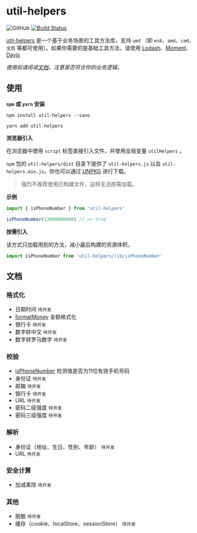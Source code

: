 # util-helpers

![GitHub](https://img.shields.io/github/license/doly-dev/util-helpers.svg)
[![Build Status](https://travis-ci.org/doly-dev/util-helpers.svg?branch=master)](https://travis-ci.org/doly-dev/util-helpers)

[util-helpers](https://doly-dev.github.io/util-helpers/index.html) 是一个基于业务场景的工具方法库，支持 `umd` （即 `es6`、`amd`、`cmd`、`全局` 等都可使用）。如果你需要的是基础工具方法，请使用 [Lodash](https://www.lodashjs.com/)、[Moment](http://momentjs.cn/)、[Dayjs](https://github.com/iamkun/dayjs)

*使用前请阅读[文档](https://doly-dev.github.io/util-helpers/index.html)，注意是否符合你的业务逻辑。*

## 使用

**`npm` 或 `yarn` 安装**

```shell
npm install util-helpers --save
```

```shell
yarn add util-helpers
```

**浏览器引入**

在浏览器中使用 `script` 标签直接引入文件，并使用全局变量 `utilHelpers` 。

`npm` 包的 `util-helpers/dist` 目录下提供了 `util-helpers.js` 以及 `util-helpers.min.js`。你也可以通过 [UNPKG](https://unpkg.com/util-helpers@latest/dist/) 进行下载。

> 强烈不推荐使用已构建文件，这样无法按需加载。

**示例**

```javascript
import { isPhoneNumber } from 'util-helpers'

isPhoneNumber(13000000000) // => true
```

**按需引入**

该方式只加载用到的方法，减小最后构建的资源体积。

```javascript
import isPhoneNumber from 'util-helpers/lib/isPhoneNumber'
```

## 文档

### 格式化

- 日期时间 `待开发`
- [formatMoney](https://doly-dev.github.io/util-helpers/global.html#formatMoney) 金额格式化
- 银行卡 `待开发`
- 数字转中文 `待开发`
- 数字转罗马数字 `待开发`

### 校验

- [isPhoneNumber](https://doly-dev.github.io/util-helpers/global.html#isPhoneNumber) 检测值是否为11位有效手机号码
- 身份证 `待开发`
- 邮箱 `待开发`
- 银行卡 `待开发`
- URL `待开发`
- 密码二级强度 `待开发`
- 密码三级强度 `待开发`

### 解析

- 身份证（地址、生日、性别、年龄） `待开发`
- URL `待开发`

### 安全计算

- 加减乘除 `待开发`

### 其他

- 脱敏 `待开发`
- 缓存（cookie、localStore、sessionStore） `待开发`












